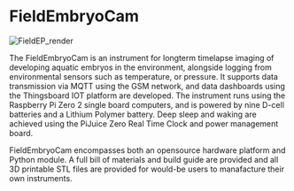 # FieldEmbryoCam

![FieldEP_render](https://user-images.githubusercontent.com/8396231/232540552-e8764733-fff6-4cb5-a2ee-df025dfe8cea.PNG)

The FieldEmbryoCam is an instrument for longterm timelapse imaging of developing aquatic embryos in the environment, alongside logging from environmental sensors such as temperature, or pressure. It supports data transmission via MQTT using the GSM network, and data dashboards using the Thingsboard IOT platform are developed. The instrument runs using the Raspberry Pi Zero 2 single board computers, and is powered by nine D-cell batteries and a Lithium Polymer battery. Deep sleep and waking are achieved using the PiJuice Zero Real Time Clock and power management board.

FieldEmbryoCam encompasses both an opensource hardware platform and Python module. A full bill of materials and build guide are provided and all 3D printable STL files are provided for would-be users to manafacture their own instruments.

